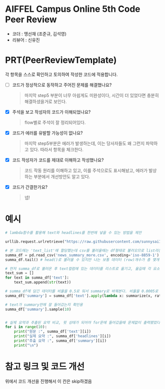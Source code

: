 # AIFFEL Campus Online 5th Code Peer Review
- 코더 : 맹선재 (조준규, 김석영)
- 리뷰어 : 신유진


# PRT(PeerReviewTemplate) 
각 항목을 스스로 확인하고 토의하여 작성한 코드에 적용합니다.

- [ ] 코드가 정상적으로 동작하고 주어진 문제를 해결했나요?
  > 마지막 step5 부분이 너무 아쉽게도 미완성이다, 시간이 더 있었다면 충분히 해결하셨을거로 보인다.
- [X] 주석을 보고 작성자의 코드가 이해되었나요?
  > flow별로 주석이 잘 정리되어있다.
- [X] 코드가 에러를 유발할 가능성이 없나요?
  > 마지막 step5부분은 에러가 발생하는데, 이는 당사자들도 왜 그런지 파악하고 있다. 따라서 항목을 체크한다.
- [X] 코드 작성자가 코드를 제대로 이해하고 작성했나요?
  > 코드 작동 원리를 이해하고 있고, 이를 주석으로도 표시해놨고, 에러가 발상하는 부분에서 개선방안도 알고 있다.
- [X] 코드가 간결한가요?
  > 넵!

  > 

# 예시
```python
# lambda함수를 활용해 text와 headlines를 한번에 넣을 수 있는 방법을 제안

urllib.request.urlretrieve("https://raw.githubusercontent.com/sunnysai12345/News_Summary/master/news_summary_more.csv", filename="news_summary_more.csv")

# 본 코드에는 'text_list'에 할당했는데 csv를 불러올때는 df형태로 불러오므로 list라는 단어가 포함된 변수로 할당할시 헷갈릴수 있다.
summa_df = pd.read_csv('news_summary_more.csv', encoding='iso-8859-1')
summa_df.tail() # head()로 불러올 수 있지만 나는 보통 데이터 (row)개수가 총 몇개인지를 파악하기 위해 tail()로 쓰는 것을 선호한다.

# 먼저 summa_df로 불러온 후 text컬럼에 있는 데이터를 리스트로 옮기고, 옮길때 각 요소들은 str형태로 담기도록 한다. 그래야 뒤에 Abstract요약 뽑아내는 부분에서 str형태로 출력이 된다. 
text_sum = []
for text in summa_df['text']:
    text_sum.append(str(text))

# summa_df에 담긴 데이터를 비율을 0.5로 둬서 summary로 바꿔본다. 비율을 0.0005로 했을때 (당연한 원리지만) text의 양이 적어져서 summary로 할당이 안된다. lambda 함수를 활용해 볼 수 있을 거 같다.
summa_df['summary'] = summa_df['text'].apply(lambda x: summarize(x, ratio=0.5))

# text가 summary안에 잘 들어갔는지 확인용
summa_df['summary'].sample(10)  


# 실제 요약과 추출된 요약 비교, 윗 상태가 되어야 for문에 들어갔을때 문제없이 출력됐었다..! (여러번 에러난 후 깨닫게 됨)
for i in range(10):
    print("원문 :", summa_df['text'][i])
    print("실제 요약 :", summa_df['headlines'][i])
    print("추출 요약 :", summa_df['summary'][i])
    print("\n")

```



# 참고 링크 및 코드 개선
위에서 코드 개선을 진행해서 이 칸은 skip하겠음



